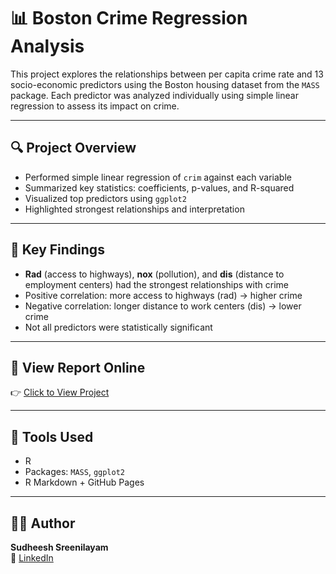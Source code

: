 # 📊 Boston Crime Regression Analysis

This project explores the relationships between per capita crime rate and 13 socio-economic predictors using the Boston housing dataset from the `MASS` package. Each predictor was analyzed individually using simple linear regression to assess its impact on crime.

---

## 🔍 Project Overview

- Performed simple linear regression of `crim` against each variable
- Summarized key statistics: coefficients, p-values, and R-squared
- Visualized top predictors using `ggplot2`
- Highlighted strongest relationships and interpretation

---

## 🧪 Key Findings

- **Rad** (access to highways), **nox** (pollution), and **dis** (distance to employment centers) had the strongest relationships with crime
- Positive correlation: more access to highways (rad) → higher crime
- Negative correlation: longer distance to work centers (dis) → lower crime
- Not all predictors were statistically significant

---

## 🔗 View Report Online

👉 [Click to View Project](https://sudheeshsreenilayam.github.io/dissect-with-sudheesh/R-Projects/Boston-Crime-Regression-R/boston_crime_regression.html)

---

## 🧰 Tools Used

- R
- Packages: `MASS`, `ggplot2`
- R Markdown + GitHub Pages

---

## 🧑‍💻 Author

**Sudheesh Sreenilayam**  
📎 [LinkedIn](https://www.linkedin.com/in/ssudheesh)

